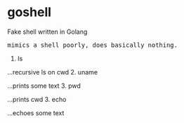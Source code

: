 # goshell
Fake shell written in Golang
<pre>
mimics a shell poorly, does basically nothing.</pre>
1. ls 

...recursive ls on cwd
2. uname

...prints some text
3. pwd 

...prints cwd
3. echo 

...echoes some text

